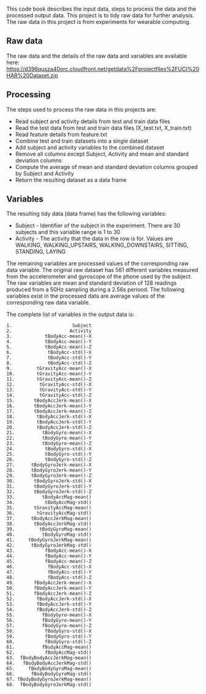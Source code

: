 
This code book describes the input data, steps to process the data and the processed output data. 
This project is to tidy raw data for further analysis. The raw data in this project is from experiments for wearable computing.

## Raw data
The raw data and the details of the raw data and variables are available here: https://d396qusza40orc.cloudfront.net/getdata%2Fprojectfiles%2FUCI%20HAR%20Dataset.zip

## Processing
The steps used to process the raw data in this projects are:
* Read subject and activity details from test and train data files
* Read the test data from test and train data files (X_test.txt, X_train.txt)
* Read feature details from feature.txt
* Combine test and train datasets into a single dataset
* Add subject and activity variables to the combined dataset
* Remove all columns except Subject, Activity and mean and standard deviation columns
* Compute the average of mean and standard deviation columns grouped by Subject and Activity
* Return the resulting dataset as a data frame

## Variables
The resulting tidy data (data frame) has the following variables:
* Subject - Identifier of the subject in the experiment. There are 30 subjects and this variable range is 1 to 30
* Activity - The activity that the data in the row is for. Values are WALKING, WALKING_UPSTAIRS, WALKING_DOWNSTAIRS, SITTING, STANDING, LAYING

The remaining variables are processed values of the corresponding raw data variable. 
The original raw dataset has 561 different variables measured from the accelerometer and gyroscope of the phone used by the subject. The raw variables
are mean and standard deviation of 128 readings produced from a 50Hz sampling during a 2.56s periood. The following variables exist in the processed data 
are average values of the corresponding raw data variable.

The complete list of variables in the output data is:

	1.                      Subject
	2.                     Activity
	3.            tBodyAcc-mean()-X
	4.            tBodyAcc-mean()-Y
	5.            tBodyAcc-mean()-Z
	6.             tBodyAcc-std()-X
	7.             tBodyAcc-std()-Y
	8.             tBodyAcc-std()-Z
	9.         tGravityAcc-mean()-X
	10.        tGravityAcc-mean()-Y
	11.        tGravityAcc-mean()-Z
	12.         tGravityAcc-std()-X
	13.         tGravityAcc-std()-Y
	14.         tGravityAcc-std()-Z
	15.       tBodyAccJerk-mean()-X
	16.       tBodyAccJerk-mean()-Y
	17.       tBodyAccJerk-mean()-Z
	18.        tBodyAccJerk-std()-X
	19.        tBodyAccJerk-std()-Y
	20.        tBodyAccJerk-std()-Z
	21.          tBodyGyro-mean()-X
	22.          tBodyGyro-mean()-Y
	23.          tBodyGyro-mean()-Z
	24.           tBodyGyro-std()-X
	25.           tBodyGyro-std()-Y
	26.           tBodyGyro-std()-Z
	27.      tBodyGyroJerk-mean()-X
	28.      tBodyGyroJerk-mean()-Y
	29.      tBodyGyroJerk-mean()-Z
	30.       tBodyGyroJerk-std()-X
	31.       tBodyGyroJerk-std()-Y
	32.       tBodyGyroJerk-std()-Z
	33.          tBodyAccMag-mean()
	34.           tBodyAccMag-std()
	35.       tGravityAccMag-mean()
	36.        tGravityAccMag-std()
	37.      tBodyAccJerkMag-mean()
	38.       tBodyAccJerkMag-std()
	39.         tBodyGyroMag-mean()
	40.          tBodyGyroMag-std()
	41.     tBodyGyroJerkMag-mean()
	42.      tBodyGyroJerkMag-std()
	43.           fBodyAcc-mean()-X
	44.           fBodyAcc-mean()-Y
	45.           fBodyAcc-mean()-Z
	46.            fBodyAcc-std()-X
	47.            fBodyAcc-std()-Y
	48.            fBodyAcc-std()-Z
	49.       fBodyAccJerk-mean()-X
	50.       fBodyAccJerk-mean()-Y
	51.       fBodyAccJerk-mean()-Z
	52.        fBodyAccJerk-std()-X
	53.        fBodyAccJerk-std()-Y
	54.        fBodyAccJerk-std()-Z
	55.          fBodyGyro-mean()-X
	56.          fBodyGyro-mean()-Y
	57.          fBodyGyro-mean()-Z
	58.           fBodyGyro-std()-X
	59.           fBodyGyro-std()-Y
	60.           fBodyGyro-std()-Z
	61.          fBodyAccMag-mean()
	62.           fBodyAccMag-std()
	63.  fBodyBodyAccJerkMag-mean()
	64.   fBodyBodyAccJerkMag-std()
	65.     fBodyBodyGyroMag-mean()
	66.      fBodyBodyGyroMag-std()
	67. fBodyBodyGyroJerkMag-mean()
	68.  fBodyBodyGyroJerkMag-std()
	